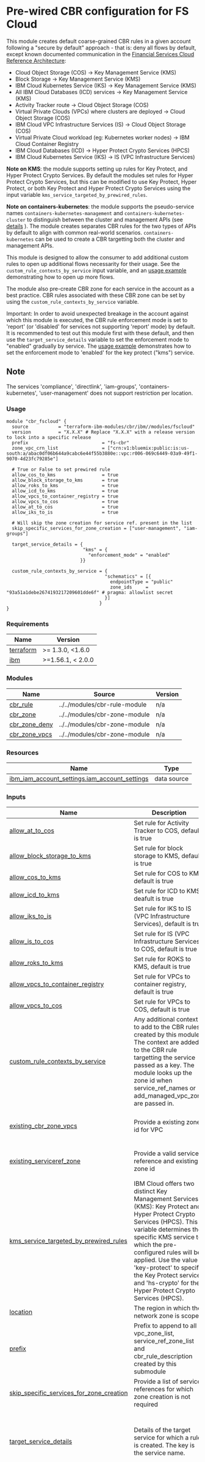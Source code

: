 # Pre-wired CBR configuration for FS Cloud

This module creates default coarse-grained CBR rules in a given account following a "secure by default" approach - that is: deny all flows by default, except known documented communication in the [Financial Services Cloud Reference Architecture](https://cloud.ibm.com/docs/framework-financial-services?topic=framework-financial-services-vpc-architecture-about):
- Cloud Object Storage (COS) -> Key Management Service (KMS)
- Block Storage -> Key Management Service (KMS)
- IBM Cloud Kubernetes Service (IKS) -> Key Management Service (KMS)
- All IBM Cloud Databases (ICD) services -> Key Management Service (KMS)
- Activity Tracker route -> Cloud Object Storage (COS)
- Virtual Private Clouds (VPCs) where clusters are deployed -> Cloud Object Storage (COS)
- IBM Cloud VPC Infrastructure Services (IS) -> Cloud Object Storage (COS)
- Virtual Private Cloud workload (eg: Kubernetes worker nodes) -> IBM Cloud Container Registry
- IBM Cloud Databases (ICD) -> Hyper Protect Crypto Services (HPCS)
- IBM Cloud Kubernetes Service (IKS) -> IS (VPC Infrastructure Services)


**Note on KMS**: the module supports setting up rules for Key Protect, and Hyper Protect Crypto Services. By default the modules set rules for Hyper Protect Crypto Services, but this can be modified to use Key Protect, Hyper Protect, or both Key Protect and Hyper Protect Crypto Services using the input variable `kms_service_targeted_by_prewired_rules`.

**Note on containers-kubernetes**: the module supports the pseudo-service names `containers-kubernetes-management` and `containers-kubernetes-cluster` to distinguish between the cluster and management APIs (see [details](https://cloud.ibm.com/docs/containers?topic=containers-cbr&interface=ui#protect-api-types-cbr) ). The module creates separates CBR rules for the two types of APIs by default to align with common real-world scenarios. `containers-kubernetes` can be used to create a CBR targetting both the cluster and management APIs.

This module is designed to allow the consumer to add additional custom rules to open up additional flows necessarity for their usage. See the `custom_rule_contexts_by_service` input variable, and an [usage example](../../examples/fscloud/) demonstrating how to open up more flows.

The module also pre-create CBR zone for each service in the account as a best practice. CBR rules associated with these CBR zone can be set by using the `custom_rule_contexts_by_service` variable.

Important: In order to avoid unexpected breakage in the account against which this module is executed, the CBR rule enforcement mode is set to 'report' (or 'disabled' for services not supporting 'report' mode) by default. It is recommended to test out this module first with these default, and then use the `target_service_details` variable to set the enforcement mode to "enabled" gradually by service. The [usage example](../../examples/fscloud/) demonstrates how to set the enforcement mode to 'enabled' for the key protect ("kms") service.

## Note
The services 'compliance', 'directlink', 'iam-groups', 'containers-kubernetes', 'user-management' does not support restriction per location.

### Usage

```hcl
module "cbr_fscloud" {
  source           = "terraform-ibm-modules/cbr/ibm//modules/fscloud"
  version          = "X.X.X" # Replace "X.X.X" with a release version to lock into a specific release
  prefix                           = "fs-cbr"
  zone_vpc_crn_list                = ["crn:v1:bluemix:public:is:us-south:a/abac0df06b644a9cabc6e44f55b3880e::vpc:r006-069c6449-03a9-49f1-9070-4d23fc79285e"]

  # True or False to set prewired rule
  allow_cos_to_kms                 = true
  allow_block_storage_to_kms       = true
  allow_roks_to_kms                = true
  allow_icd_to_kms                 = true
  allow_vpcs_to_container_registry = true
  allow_vpcs_to_cos                = true
  allow_at_to_cos                  = true
  allow_iks_to_is                  = true

  # Will skip the zone creation for service ref. present in the list
  skip_specific_services_for_zone_creation = ["user-management", "iam-groups"]

  target_service_details = {
                            "kms" = {
                              "enforcement_mode" = "enabled"
                           }}

  custom_rule_contexts_by_service = {
                                    "schematics" = [{
                                      endpointType = "public"
                                      zone_ids     = "93a51a1debe2674193217209601dde6f" # pragma: allowlist secret
                                    }]
                                  }
}
```

<!-- BEGINNING OF PRE-COMMIT-TERRAFORM DOCS HOOK -->
### Requirements

| Name | Version |
|------|---------|
| <a name="requirement_terraform"></a> [terraform](#requirement\_terraform) | >= 1.3.0, <1.6.0 |
| <a name="requirement_ibm"></a> [ibm](#requirement\_ibm) | >=1.56.1, < 2.0.0 |

### Modules

| Name | Source | Version |
|------|--------|---------|
| <a name="module_cbr_rule"></a> [cbr\_rule](#module\_cbr\_rule) | ../../modules/cbr-rule-module | n/a |
| <a name="module_cbr_zone"></a> [cbr\_zone](#module\_cbr\_zone) | ../../modules/cbr-zone-module | n/a |
| <a name="module_cbr_zone_deny"></a> [cbr\_zone\_deny](#module\_cbr\_zone\_deny) | ../../modules/cbr-zone-module | n/a |
| <a name="module_cbr_zone_vpcs"></a> [cbr\_zone\_vpcs](#module\_cbr\_zone\_vpcs) | ../../modules/cbr-zone-module | n/a |

### Resources

| Name | Type |
|------|------|
| [ibm_iam_account_settings.iam_account_settings](https://registry.terraform.io/providers/IBM-Cloud/ibm/latest/docs/data-sources/iam_account_settings) | data source |

### Inputs

| Name | Description | Type | Default | Required |
|------|-------------|------|---------|:--------:|
| <a name="input_allow_at_to_cos"></a> [allow\_at\_to\_cos](#input\_allow\_at\_to\_cos) | Set rule for Activity Tracker to COS, default is true | `bool` | `true` | no |
| <a name="input_allow_block_storage_to_kms"></a> [allow\_block\_storage\_to\_kms](#input\_allow\_block\_storage\_to\_kms) | Set rule for block storage to KMS, default is true | `bool` | `true` | no |
| <a name="input_allow_cos_to_kms"></a> [allow\_cos\_to\_kms](#input\_allow\_cos\_to\_kms) | Set rule for COS to KMS, default is true | `bool` | `true` | no |
| <a name="input_allow_icd_to_kms"></a> [allow\_icd\_to\_kms](#input\_allow\_icd\_to\_kms) | Set rule for ICD to KMS, deafult is true | `bool` | `true` | no |
| <a name="input_allow_iks_to_is"></a> [allow\_iks\_to\_is](#input\_allow\_iks\_to\_is) | Set rule for IKS to IS (VPC Infrastructure Services), default is true | `bool` | `true` | no |
| <a name="input_allow_is_to_cos"></a> [allow\_is\_to\_cos](#input\_allow\_is\_to\_cos) | Set rule for IS (VPC Infrastructure Services) to COS, default is true | `bool` | `true` | no |
| <a name="input_allow_roks_to_kms"></a> [allow\_roks\_to\_kms](#input\_allow\_roks\_to\_kms) | Set rule for ROKS to KMS, default is true | `bool` | `true` | no |
| <a name="input_allow_vpcs_to_container_registry"></a> [allow\_vpcs\_to\_container\_registry](#input\_allow\_vpcs\_to\_container\_registry) | Set rule for VPCs to container registry, default is true | `bool` | `true` | no |
| <a name="input_allow_vpcs_to_cos"></a> [allow\_vpcs\_to\_cos](#input\_allow\_vpcs\_to\_cos) | Set rule for VPCs to COS, default is true | `bool` | `true` | no |
| <a name="input_custom_rule_contexts_by_service"></a> [custom\_rule\_contexts\_by\_service](#input\_custom\_rule\_contexts\_by\_service) | Any additional context to add to the CBR rules created by this module. The context are added to the CBR rule targetting the service passed as a key. The module looks up the zone id when service\_ref\_names or add\_managed\_vpc\_zone are passed in. | <pre>map(list(object(<br>    {<br>      endpointType = string # "private, public or direct"<br><br>      # Service-name (module lookup for existing network zone) and/or CBR zone id<br>      service_ref_names    = optional(list(string), [])<br>      add_managed_vpc_zone = optional(bool, false)<br>      zone_ids             = optional(list(string), [])<br>  })))</pre> | `{}` | no |
| <a name="input_existing_cbr_zone_vpcs"></a> [existing\_cbr\_zone\_vpcs](#input\_existing\_cbr\_zone\_vpcs) | Provide a existing zone id for VPC | <pre>object(<br>    {<br>      zone_id = string<br>  })</pre> | `null` | no |
| <a name="input_existing_serviceref_zone"></a> [existing\_serviceref\_zone](#input\_existing\_serviceref\_zone) | Provide a valid service reference and existing zone id | <pre>map(object(<br>    {<br>      zone_id = string<br>  }))</pre> | `{}` | no |
| <a name="input_kms_service_targeted_by_prewired_rules"></a> [kms\_service\_targeted\_by\_prewired\_rules](#input\_kms\_service\_targeted\_by\_prewired\_rules) | IBM Cloud offers two distinct Key Management Services (KMS): Key Protect and Hyper Protect Crypto Services (HPCS). This variable determines the specific KMS service to which the pre-configured rules will be applied. Use the value 'key-protect' to specify the Key Protect service, and 'hs-crypto' for the Hyper Protect Crypto Services (HPCS). | `list(string)` | <pre>[<br>  "hs-crypto"<br>]</pre> | no |
| <a name="input_location"></a> [location](#input\_location) | The region in which the network zone is scoped | `string` | `null` | no |
| <a name="input_prefix"></a> [prefix](#input\_prefix) | Prefix to append to all vpc\_zone\_list, service\_ref\_zone\_list and cbr\_rule\_description created by this submodule | `string` | n/a | yes |
| <a name="input_skip_specific_services_for_zone_creation"></a> [skip\_specific\_services\_for\_zone\_creation](#input\_skip\_specific\_services\_for\_zone\_creation) | Provide a list of service references for which zone creation is not required | `list(string)` | `[]` | no |
| <a name="input_target_service_details"></a> [target\_service\_details](#input\_target\_service\_details) | Details of the target service for which a rule is created. The key is the service name. | <pre>map(object({<br>    description      = optional(string)<br>    target_rg        = optional(string)<br>    instance_id      = optional(string)<br>    enforcement_mode = string<br>    tags             = optional(list(string))<br>  }))</pre> | `{}` | no |
| <a name="input_zone_service_ref_list"></a> [zone\_service\_ref\_list](#input\_zone\_service\_ref\_list) | (Optional) Customized name of the zone for the service reference. If not provided, default zone name with the prefix will be created. | <pre>object({<br>    cloud-object-storage        = optional(string)<br>    codeengine                  = optional(string)<br>    containers-kubernetes       = optional(string)<br>    databases-for-cassandra     = optional(string)<br>    databases-for-elasticsearch = optional(string)<br>    databases-for-enterprisedb  = optional(string)<br>    databases-for-etcd          = optional(string)<br>    databases-for-mongodb       = optional(string)<br>    databases-for-mysql         = optional(string)<br>    databases-for-postgresql    = optional(string)<br>    databases-for-redis         = optional(string)<br>    directlink                  = optional(string)<br>    iam-groups                  = optional(string)<br>    is                          = optional(string)<br>    messagehub                  = optional(string)<br>    messages-for-rabbitmq       = optional(string)<br>    schematics                  = optional(string)<br>    secrets-manager             = optional(string)<br>    server-protect              = optional(string)<br>    user-management             = optional(string)<br>    apprapp                     = optional(string)<br>    compliance                  = optional(string)<br>    event-notifications         = optional(string)<br>    logdna                      = optional(string)<br>    logdnaat                    = optional(string)<br>  })</pre> | <pre>{<br>  "apprapp": null,<br>  "cloud-object-storage": null,<br>  "codeengine": null,<br>  "compliance": null,<br>  "containers-kubernetes": null,<br>  "databases-for-cassandra": null,<br>  "databases-for-elasticsearch": null,<br>  "databases-for-enterprisedb": null,<br>  "databases-for-etcd": null,<br>  "databases-for-mongodb": null,<br>  "databases-for-mysql": null,<br>  "databases-for-postgresql": null,<br>  "databases-for-redis": null,<br>  "directlink": null,<br>  "event-notifications": null,<br>  "iam-groups": null,<br>  "is": null,<br>  "logdna": null,<br>  "logdnaat": null,<br>  "messagehub": null,<br>  "messages-for-rabbitmq": null,<br>  "schematics": null,<br>  "secrets-manager": null,<br>  "server-protect": null,<br>  "user-management": null<br>}</pre> | no |
| <a name="input_zone_vpc_crn_list"></a> [zone\_vpc\_crn\_list](#input\_zone\_vpc\_crn\_list) | (List) VPC CRN for the zones | `list(string)` | n/a | yes |

### Outputs

| Name | Description |
|------|-------------|
| <a name="output_account_id"></a> [account\_id](#output\_account\_id) | Account ID |
| <a name="output_map_service_ref_name_zoneid"></a> [map\_service\_ref\_name\_zoneid](#output\_map\_service\_ref\_name\_zoneid) | Map of service reference and zone ids |
| <a name="output_map_target_service_rule_ids"></a> [map\_target\_service\_rule\_ids](#output\_map\_target\_service\_rule\_ids) | Map of target service and rule ids |
| <a name="output_map_vpc_zoneid"></a> [map\_vpc\_zoneid](#output\_map\_vpc\_zoneid) | Map of VPC and zone ids |
<!-- END OF PRE-COMMIT-TERRAFORM DOCS HOOK -->
